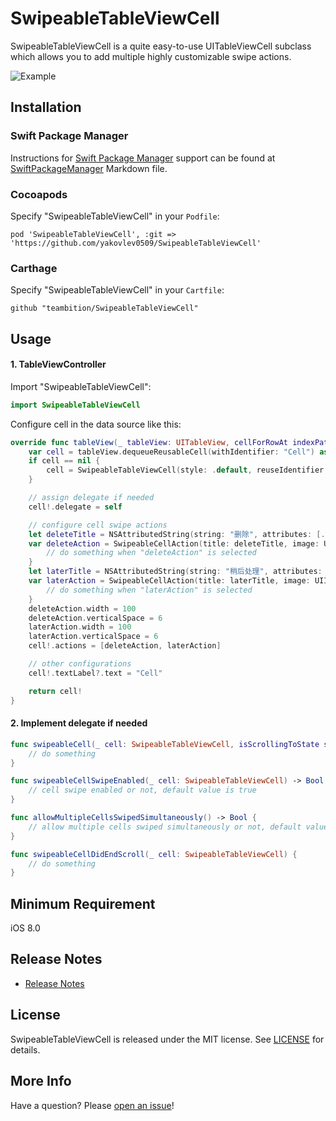 # SwipeableTableViewCell
SwipeableTableViewCell is a quite easy-to-use UITableViewCell subclass which allows you to add multiple highly customizable swipe actions.

![Example](Gif/SwipeableTableViewCellExample.gif "SwipeableTableViewCellExample")

## Installation  

### Swift Package Manager  
Instructions for [Swift Package Manager](https://swift.org/package-manager/) support can be
found at [SwiftPackageManager](SwiftPackageManager.md) Markdown file.

### Cocoapods  

Specify "SwipeableTableViewCell" in your ```Podfile```:
```
pod 'SwipeableTableViewCell', :git => 'https://github.com/yakovlev0509/SwipeableTableViewCell'
```

### Carthage  
Specify "SwipeableTableViewCell" in your ```Cartfile```:
```ogdl 
github "teambition/SwipeableTableViewCell"
```

## Usage

#### 1. TableViewController
Import "SwipeableTableViewCell":
```swift
import SwipeableTableViewCell
```
Configure cell in the data source like this:
```swift
override func tableView(_ tableView: UITableView, cellForRowAt indexPath: IndexPath) -> UITableViewCell {
    var cell = tableView.dequeueReusableCell(withIdentifier: "Cell") as? SwipeableTableViewCell
    if cell == nil {
        cell = SwipeableTableViewCell(style: .default, reuseIdentifier: "Cell")
    }

    // assign delegate if needed
    cell!.delegate = self

    // configure cell swipe actions
    let deleteTitle = NSAttributedString(string: "删除", attributes: [.foregroundColor: UIColor.white, .font: UIFont.systemFont(ofSize: 15)])
    var deleteAction = SwipeableCellAction(title: deleteTitle, image: UIImage(named: "delete-icon"), backgroundColor: UIColor.red) { _ in
        // do something when "deleteAction" is selected
    }
    let laterTitle = NSAttributedString(string: "稍后处理", attributes: [.foregroundColor: UIColor.white, .font: UIFont.systemFont(ofSize: 15)])
    var laterAction = SwipeableCellAction(title: laterTitle, image: UIImage(named: "later-icon"), backgroundColor: UIColor.blue) { _ in
        // do something when "laterAction" is selected
    }
    deleteAction.width = 100
    deleteAction.verticalSpace = 6
    laterAction.width = 100
    laterAction.verticalSpace = 6
    cell!.actions = [deleteAction, laterAction]

    // other configurations
    cell!.textLabel?.text = "Cell"

    return cell!
}
```

#### 2.  Implement delegate if needed
```swift
func swipeableCell(_ cell: SwipeableTableViewCell, isScrollingToState state: SwipeableCellState) {
    // do something
}

func swipeableCellSwipeEnabled(_ cell: SwipeableTableViewCell) -> Bool {
    // cell swipe enabled or not, default value is true
}

func allowMultipleCellsSwipedSimultaneously() -> Bool {
    // allow multiple cells swiped simultaneously or not, default value is false
}

func swipeableCellDidEndScroll(_ cell: SwipeableTableViewCell) {
    // do something
}
```

## Minimum Requirement
iOS 8.0

## Release Notes
* [Release Notes](https://github.com/teambition/SwipeableTableViewCell/releases)

## License
SwipeableTableViewCell is released under the MIT license. See [LICENSE](https://github.com/teambition/SwipeableTableViewCell/blob/master/LICENSE.md) for details.

## More Info
Have a question? Please [open an issue](https://github.com/teambition/SwipeableTableViewCell/issues/new)!

